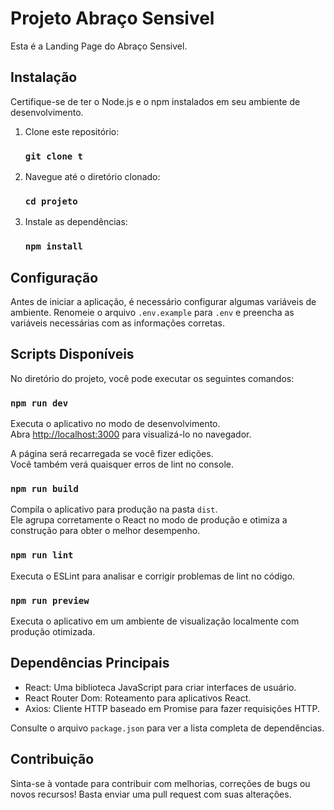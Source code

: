 # Projeto Abraço Sensivel

Esta é a Landing Page do Abraço Sensivel.

## Instalação

Certifique-se de ter o Node.js e o npm instalados em seu ambiente de desenvolvimento.

1. Clone este repositório:

   ### `git clone t`

2. Navegue até o diretório clonado:

   ### `cd projeto`

3. Instale as dependências:

   ### `npm install`

## Configuração

Antes de iniciar a aplicação, é necessário configurar algumas variáveis de ambiente. Renomeie o arquivo `.env.example` para `.env` e preencha as variáveis necessárias com as informações corretas.

## Scripts Disponíveis

No diretório do projeto, você pode executar os seguintes comandos:

### `npm run dev`

Executa o aplicativo no modo de desenvolvimento.<br />
Abra [http://localhost:3000](http://localhost:3000) para visualizá-lo no navegador.

A página será recarregada se você fizer edições.<br />
Você também verá quaisquer erros de lint no console.

### `npm run build`

Compila o aplicativo para produção na pasta `dist`. <br />
Ele agrupa corretamente o React no modo de produção e otimiza a construção para obter o melhor desempenho.

### `npm run lint`

Executa o ESLint para analisar e corrigir problemas de lint no código.

### `npm run preview`

Executa o aplicativo em um ambiente de visualização localmente com produção otimizada.

## Dependências Principais

- React: Uma biblioteca JavaScript para criar interfaces de usuário.
- React Router Dom: Roteamento para aplicativos React.
- Axios: Cliente HTTP baseado em Promise para fazer requisições HTTP.

Consulte o arquivo `package.json` para ver a lista completa de dependências.

## Contribuição

Sinta-se à vontade para contribuir com melhorias, correções de bugs ou novos recursos! Basta enviar uma pull request com suas alterações.
